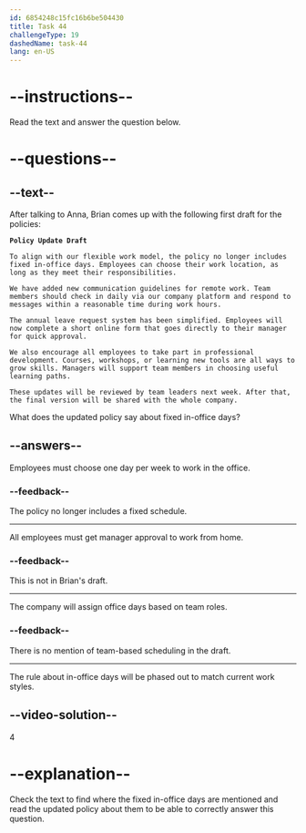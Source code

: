 ```yaml
---
id: 6854248c15fc16b6be504430
title: Task 44
challengeType: 19
dashedName: task-44
lang: en-US
---
```


<!-- READING -->

# --instructions--

Read the text and answer the question below.

# --questions--

## --text--

After talking to Anna, Brian comes up with the following first draft for the policies:

**`Policy Update Draft`**

`To align with our flexible work model, the policy no longer includes fixed in-office days. Employees can choose their work location, as long as they meet their responsibilities.`

`We have added new communication guidelines for remote work. Team members should check in daily via our company platform and respond to messages within a reasonable time during work hours.`

`The annual leave request system has been simplified. Employees will now complete a short online form that goes directly to their manager for quick approval.`

`We also encourage all employees to take part in professional development. Courses, workshops, or learning new tools are all ways to grow skills. Managers will support team members in choosing useful learning paths.`

`These updates will be reviewed by team leaders next week. After that, the final version will be shared with the whole company.`

What does the updated policy say about fixed in-office days?

## --answers--

Employees must choose one day per week to work in the office.

### --feedback--

The policy no longer includes a fixed schedule.

---

All employees must get manager approval to work from home.

### --feedback--

This is not in Brian's draft.

---

The company will assign office days based on team roles.

### --feedback--

There is no mention of team-based scheduling in the draft.

---

The rule about in-office days will be phased out to match current work styles.

## --video-solution--

4

# --explanation--

Check the text to find where the fixed in-office days are mentioned and read the updated policy about them to be able to correctly answer this question.

